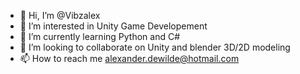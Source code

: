- 👋 Hi, I’m @Vibzalex
- 👀 I’m interested in Unity Game Developement
- 🌱 I’m currently learning Python and C#
- 💞️ I’m looking to collaborate on Unity and blender 3D/2D modeling
- 📫 How to reach me alexander.dewilde@hotmail.com

<!---
Vibzalex/Vibzalex is a ✨ special ✨ repository because its `README.md` (this file) appears on your GitHub profile.
You can click the Preview link to take a look at your changes.
--->

